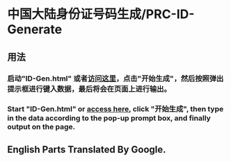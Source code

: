 # 中国大陆身份证号码生成/PRC-ID-Generate
## 用法

### 启动"ID-Gen.html" 或者[访问这里](https://prc-id-gen.han-han.xyz/)，点击"开始生成"，然后按照弹出提示框进行键入数据，最后将会在页面上进行输出。

### Start "ID-Gen.html" or [access here](https://prc-id-gen.han-han.xyz/), click "开始生成", then type in the data according to the pop-up prompt box, and finally output on the page.

## English Parts Translated By Google.
